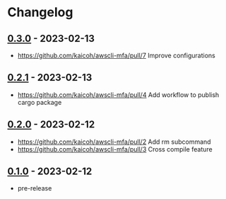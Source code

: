 # Changelog

## [0.3.0][] - 2023-02-13

- https://github.com/kaicoh/awscli-mfa/pull/7 Improve configurations

## [0.2.1][] - 2023-02-13

- https://github.com/kaicoh/awscli-mfa/pull/4 Add workflow to publish cargo package

## [0.2.0][] - 2023-02-12

- https://github.com/kaicoh/awscli-mfa/pull/2 Add rm subcommand
- https://github.com/kaicoh/awscli-mfa/pull/3 Cross compile feature

## [0.1.0][] - 2023-02-12

- pre-release

[0.3.0]: https://github.com/kaicoh/awscli-mfa/releases/v0.3.0
[0.2.1]: https://github.com/kaicoh/awscli-mfa/releases/v0.2.1
[0.2.0]: https://github.com/kaicoh/awscli-mfa/releases/v0.2.0
[0.1.0]: https://github.com/kaicoh/awscli-mfa/releases/v0.1.0
